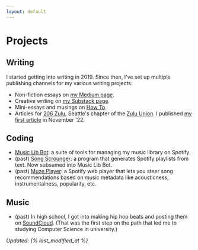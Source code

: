 ```yaml
---
layout: default
---
```


# Projects
## Writing
I started getting into writing in 2019. Since then, I've set up multiple publishing channels for my various writing projects:
- Non-fiction essays on [my Medium page](https://okjuan.medium.com/).
- Creative writing on [my Substack page](https://okjuan.substack.com/).
- Mini-essays and musings on [How To](https://okjuan.github.io/howto).
- Articles for [206 Zulu](https://206zulu.org/), Seattle's chapter of the [Zulu Union](https://www.thezuluunion.com/). I published [my first article](https://www.206zulu.org/station-space-breaks-ground-at-king-street-station/) in November '22.

## Coding
- [Music Lib Bot](https://github.com/okjuan/music-lib-bot): a suite of tools for managing my music library on Spotify.
- (past) [Song Scrounger](https://github.com/okjuan/song-scrounger): a program that generates Spotify playlists from text. Now subsumed into Music Lib Bot.
- (past) [Muze Player](https://github.com/okjuan/muze): a Spotify web player that lets you steer song recommendations based on music metadata like acousticness, instrumentalness, popularity, etc.

## Music
- (past) In high school, I got into making hip hop beats and posting them on [SoundCloud](https://soundcloud.com/baba-guano). (That was the first step on the path that led me to studying Computer Science in university.)

_Updated: {% last_modified_at %}_